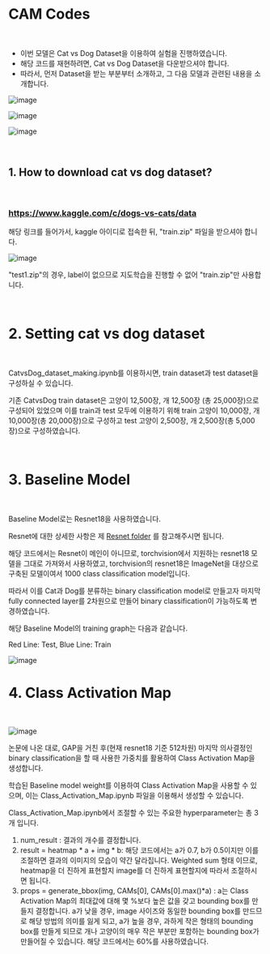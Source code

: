 # CAM Codes

<br/>

* 이번 모델은 Cat vs Dog Dataset을 이용하여 실험을 진행하였습니다.
* 해당 코드를 재현하려면, Cat vs Dog Dataset을 다운받으셔야 합니다.
* 따라서, 먼저 Dataset을 받는 부분부터 소개하고, 그 다음 모델과 관련된 내용을 소개합니다.



![image](https://user-images.githubusercontent.com/57930520/117242459-4741d900-ae70-11eb-95ae-4456073167fb.png)

![image](https://user-images.githubusercontent.com/57930520/117242480-5163d780-ae70-11eb-88c1-ca5ed23b526f.png)

![image](https://user-images.githubusercontent.com/57930520/117242518-5fb1f380-ae70-11eb-8207-761b74c0c909.png)



<br/>

## 1. How to download cat vs dog dataset?

<br/>

### https://www.kaggle.com/c/dogs-vs-cats/data

해당 링크를 들어가서, kaggle 아이디로 접속한 뒤, "train.zip" 파일을 받으셔야 합니다.

![image](https://user-images.githubusercontent.com/57930520/117242312-f5994e80-ae6f-11eb-8128-62d7b7631b31.png)

"test1.zip"의 경우, label이 없으므로 지도학습을 진행할 수 없어 "train.zip"만 사용합니다.

<br/>




# 2. Setting cat vs dog dataset

<br/>

CatvsDog_dataset_making.ipynb를 이용하시면, train dataset과 test dataset을 구성하실 수 있습니다.

기존 CatvsDog train dataset은 고양이 12,500장, 개 12,500장 (총 25,000장)으로 구성되어 있었으며 이를 train과 test 모두에 이용하기 위해 train 고양이 10,000장, 개 10,000장(총 20,000장)으로 구성하고 test 고양이 2,500장, 개 2,500장(총 5,000장)으로 구성하였습니다.

<br/>



# 3. Baseline Model

<br/>

Baseline Model로는 Resnet18을 사용하였습니다.



Resnet에 대한 상세한 사항은 제 [Resnet folder](https://github.com/PeterKim1/paper_code_review/tree/master/6.%20ResNet) 를 참고해주시면 됩니다.



해당 코드에서는 Resnet이 메인이 아니므로, torchvision에서 지원하는 resnet18 모델을 그대로 가져와서 사용하였고, torchvision의 resnet18은 ImageNet을 대상으로 구축된 모델이여서 1000 class classification model입니다.



따라서 이를 Cat과 Dog를 분류하는 binary classification model로 만들고자 마지막 fully connected layer를 2차원으로 만들어 binary classification이 가능하도록 변경하였습니다.



해당 Baseline Model의 training graph는 다음과 같습니다.

Red Line: Test, Blue Line: Train

![image](https://user-images.githubusercontent.com/57930520/117245117-40699500-ae75-11eb-8b3a-296868c49775.png)



# 4. Class Activation Map

<br/>

![image](https://user-images.githubusercontent.com/57930520/117415460-4d5cb600-af53-11eb-867b-2db932ec994c.png)



논문에 나온 대로, GAP을 거친 후(현재 resnet18 기준 512차원) 마지막 의사결정인 binary classification을 할 때 사용한 가중치를 활용하여 Class Activation Map을 생성합니다.

학습된 Baseline model weight를 이용하여 Class Activation Map을 사용할 수 있으며, 이는 Class_Activation_Map.ipynb 파일을 이용해서 생성할 수 있습니다.



Class_Activation_Map.ipynb에서 조절할 수 있는 주요한 hyperparameter는 총 3개 입니다.



1. num_result : 결과의 개수를 결정합니다.
2. result = heatmap * a + img * b: 해당 코드에서는 a가 0.7, b가 0.5이지만 이를 조절하면 결과의 이미지의 모습이 약간 달라집니다. Weighted sum 형태 이므로, heatmap을 더 진하게 표현할지 image를 더 진하게 표현할지에 따라서 조절하시면 됩니다.
3. props = generate_bbox(img, CAMs[0], CAMs[0].max()*a) : a는 Class Activation Map의 최대값에 대해 몇 %보다 높은 값을 갖고 bounding box를 만들지 결정합니다. a가 낮을 경우, image 사이즈와 동일한 bounding box를 만드므로 해당 방법의 의미를 잃게 되고, a가 높을 경우, 과하게 작은 형태의 bounding box를 만들게 되므로 개나 고양이의 매우 작은 부분만 포함하는 bounding box가 만들어질 수 있습니다. 해당 코드에서는 60%를 사용하였습니다.















